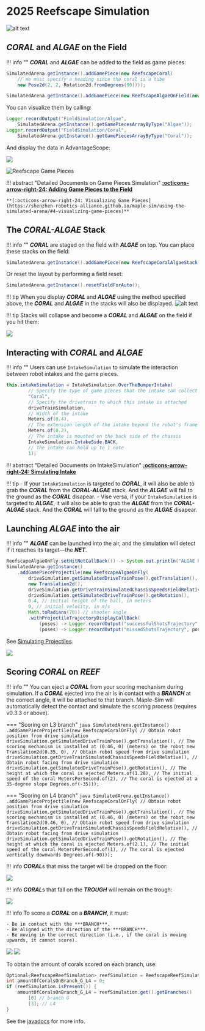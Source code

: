 # 2025 Reefscape Simulation
![alt text](media/fd_frc_socialgraphics_fb_post.png)

## ***CORAL*** and ***ALGAE*** on the Field
!!! info ""
    ***CORAL*** and ***ALGAE*** can be added to the field as game pieces:

```java
SimulatedArena.getInstance().addGamePiece(new ReefscapeCoral(
    // We must specify a heading since the coral is a tube
    new Pose2d(2, 2, Rotation2d.fromDegrees(90))));

SimulatedArena.getInstance().addGamePiece(new ReefscapeAlgaeOnField(new Translation2d(2,2)));
```

You can visualize them by calling:

```java
Logger.recordOutput("FieldSimulation/Algae", 
    SimulatedArena.getInstance().getGamePiecesArrayByType("Algae"));
Logger.recordOutput("FieldSimulation/Coral", 
    SimulatedArena.getInstance().getGamePiecesArrayByType("Coral"));
```

And display the data in AdvantageScope:

![](./media/reefscape%20coral%20algae%20ascope.png)

![Reefscape Game Pieces](./media/reefscape%20game%20pieces.gif)

!!! abstract "Detailed Documents on Game Pieces Simulation"
    **[:octicons-arrow-right-24: Adding Game Pieces to the Field](https://shenzhen-robotics-alliance.github.io/maple-sim/using-the-simulated-arena/#3-adding-game-pieces-to-the-field)**
    
    **[:octicons-arrow-right-24: Visualizing Game Pieces](https://shenzhen-robotics-alliance.github.io/maple-sim/using-the-simulated-arena/#4-visualizing-game-pieces)**


## The ***CORAL-ALGAE*** Stack
!!! info ""
    ***CORAL*** are staged on the field with ***ALGAE*** on top. You can place these stacks on the field:

```java
SimulatedArena.getInstance().addGamePiece(new ReefscapeCoralAlgaeStack(new Translation2d(2,2)));
```

Or reset the layout by performing a field reset:

```java
SimulatedArena.getInstance().resetFieldForAuto();
```

!!! tip
    When you display ***CORAL*** and ***ALGAE*** using the method specified above, the ***CORAL*** and ***ALGAE*** in the stacks will also be displayed.
![alt text](./media/reefscape%20stack%20ascope.png)


!!! tip
    Stacks will collapse and become a ***CORAL*** and ***ALGAE*** on the field if you hit them:

![](./media/reefscape%20stack.gif)

## Interacting with ***CORAL*** and ***ALGAE***
!!! info ""
    Users can use `IntakeSimulation` to simulate the interaction between robot intakes and the game pieces. 

```java
this.intakeSimulation = IntakeSimulation.OverTheBumperIntake(
        // Specify the type of game pieces that the intake can collect
        "Coral",
        // Specify the drivetrain to which this intake is attached
        driveTrainSimulation,
        // Width of the intake
        Meters.of(0.4),
        // The extension length of the intake beyond the robot's frame (when activated)
        Meters.of(0.2),
        // The intake is mounted on the back side of the chassis
        IntakeSimulation.IntakeSide.BACK,
        // The intake can hold up to 1 note
        1);
```

!!! abstract "Detailed Documents on IntakeSimulation"
    **[:octicons-arrow-right-24: Simulating Intake](https://shenzhen-robotics-alliance.github.io/maple-sim/simulating-intake/)**

!!! tip
    - If your `IntakeSimulation` is targeted to ***CORAL***, it will also be able to grab the ***CORAL*** from the ***CORAL-ALGAE*** stack. And the ***ALGAE*** will fall to the ground as the ***CORAL*** disapear.
    - Vise versa, if your `IntakeSimulation` is targeted to ***ALGAE***, it will also be able to grab the ***ALGAE*** from the ***CORAL-ALGAE*** stack. And the ***CORAL*** will fall to the ground as the ***ALGAE*** disapear.


## Launching ***ALGAE*** into the air
!!! info ""
    ***ALGAE*** can be launched into the air, and the simulation will detect if it reaches its target—the ***NET***.

```java
ReefscapeAlgaeOnFly.setHitNetCallBack(() -> System.out.println("ALGAE hits NET!"));
SimulatedArena.getInstance()
    .addGamePieceProjectile(new ReefscapeAlgaeOnFly(
        driveSimulation.getSimulatedDriveTrainPose().getTranslation(),
        new Translation2d(),
        driveSimulation.getDriveTrainSimulatedChassisSpeedsFieldRelative(),
        driveSimulation.getSimulatedDriveTrainPose().getRotation(),
        0.4, // initial height of the ball, in meters
        9, // initial velocity, in m/s
        Math.toRadians(70)) // shooter angle
        .withProjectileTrajectoryDisplayCallBack(
            (poses) -> Logger.recordOutput("successfulShotsTrajectory", poses.toArray(Pose3d[]::new)),
            (poses) -> Logger.recordOutput("missedShotsTrajectory", poses.toArray(Pose3d[]::new))));
```

See [Simulating Projectiles](./simulating-projectiles.md).

![](./media/launching%20algae.gif)
## Scoring ***CORAL*** on ***REEF***

!!! info ""
    You can eject a ***CORAL*** from your scoring mechanism during simulation. If a ***CORAL*** ejected into the air is in contact with a ***BRANCH*** at the correct angle, it will be attached to that branch. Maple-Sim will automatically detect the contact and simulate the scoring process (requires v0.3.3 or above).

=== "Scoring on L3 branch"
    ```java
    SimulatedArena.getInstance()
        .addGamePieceProjectile(new ReefscapeCoralOnFly(
            // Obtain robot position from drive simulation
            driveSimulation.getSimulatedDriveTrainPose().getTranslation(),
            // The scoring mechanism is installed at (0.46, 0) (meters) on the robot
            new Translation2d(0.35, 0),
            // Obtain robot speed from drive simulation
            driveSimulation.getDriveTrainSimulatedChassisSpeedsFieldRelative(),
            // Obtain robot facing from drive simulation
            driveSimulation.getSimulatedDriveTrainPose().getRotation(),
            // The height at which the coral is ejected
            Meters.of(1.28),
            // The initial speed of the coral
            MetersPerSecond.of(2),
            // The coral is ejected at a 35-degree slope
            Degrees.of(-35)));
    ```

=== "Scoring on L4 branch"
    ```java
    SimulatedArena.getInstance()
        .addGamePieceProjectile(new ReefscapeCoralOnFly(
            // Obtain robot position from drive simulation
            driveSimulation.getSimulatedDriveTrainPose().getTranslation(),
            // The scoring mechanism is installed at (0.46, 0) (meters) on the robot
            new Translation2d(0.46, 0),
            // Obtain robot speed from drive simulation
            driveSimulation.getDriveTrainSimulatedChassisSpeedsFieldRelative(),
            // Obtain robot facing from drive simulation
            driveSimulation.getSimulatedDriveTrainPose().getRotation(),
            // The height at which the coral is ejected
            Meters.of(2.1),
            // The initial speed of the coral
            MetersPerSecond.of(1),
            // The coral is ejected vertically downwards
            Degrees.of(-90)));
    ```

!!! info
    ***CORAL***s that miss the target will be dropped on the floor:

![](./media/scoring%20coral%20on%20field.gif)

!!! info
    ***CORAL***s that fall on the ***TROUGH*** will remain on the trough:

![](./media/scoring%20coral%20on%20trough.gif)

!!! info
    To score a ***CORAL*** on a ***BRANCH***, it must:

    - Be in contact with the ***BRANCH***.
    - Be aligned with the direction of the ***BRANCH***.
    - Be moving in the correct direction (i.e., if the coral is moving upwards, it cannot score).

![](./media/scoring%20coral%20on%20L3.gif)
![](./media/scoring%20coral%20on%20L4.gif)

To obtain the amount of corals scored on each branch, use:

```java
Optional<ReefscapeReefSimulation> reefSimulation = ReefscapeReefSimulation.getInstance();
int amountOfCoralsOnBranch_G_L4 = 0;
if (reefSimulation.isPresent()) {
    amountOfCoralsOnBranch_G_L4 = reefSimulation.get().getBranches()
        [6] // branch G
        [3]; // L4
}
```
See the [javadocs](https://shenzhen-robotics-alliance.github.io/maple-sim/javadocs/org/ironmaple/simulation/seasonspecific/reefscape2025/ReefscapeReefSimulation.html) for more info.
